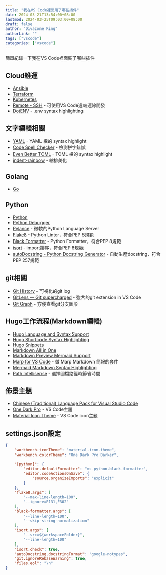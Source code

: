 ```yaml
---
title: "我在VS Code裡面用了哪些插件"
date: 2024-03-21T13:54:00+08:00
lastmod: 2024-03-25T09:03:00+08:00
draft: false
author: "Divazone King"
authorLink: ""
tags: ["vscode"]
categories: ["vscode"]
---
```


簡單紀錄一下我在VS Code裡面裝了哪些插件

## Cloud維運
* [Ansible](https://marketplace.visualstudio.com/items?itemName=redhat.ansible)
* [Terraform](https://marketplace.visualstudio.com/items?itemName=4ops.terraform)
* [Kubernetes](https://marketplace.visualstudio.com/items?itemName=ms-kubernetes-tools.vscode-kubernetes-tools)
* [Remote - SSH](https://marketplace.visualstudio.com/items?itemName=ms-vscode-remote.remote-ssh) - 可使用VS Code遠端連線開發
* [DotENV](https://marketplace.visualstudio.com/items?itemName=mikestead.dotenv) - .env syntax highlighting


## 文字編輯相關
* [YAML](https://marketplace.visualstudio.com/items?itemName=redhat.vscode-yaml) - YAML 檔的 syntax highlight
* [Code Spell Checker](https://marketplace.visualstudio.com/items?itemName=streetsidesoftware.code-spell-checker) - 檢測拼字錯誤
* [Even Better TOML](https://marketplace.visualstudio.com/items?itemName=tamasfe.even-better-toml) - TOML 檔的 syntax highlight
* [indent-rainbow](https://marketplace.visualstudio.com/items?itemName=oderwat.indent-rainbow) - 縮排美化


## Golang
* [Go](https://marketplace.visualstudio.com/items?itemName=golang.Go)

## Python
* [Python](https://marketplace.visualstudio.com/items?itemName=ms-python.python)
* [Python Debugger](https://marketplace.visualstudio.com/items?itemName=ms-python.debugpy)
* [Pylance](https://marketplace.visualstudio.com/items?itemName=ms-python.vscode-pylance) - 微軟的Python Language Server
* [Flake8](https://marketplace.visualstudio.com/items?itemName=ms-python.flake8) - Python Linter，符合PEP 8規範
* [Black Formatter](https://marketplace.visualstudio.com/items?itemName=ms-python.black-formatter) - Python Formatter，符合PEP 8規範
* [isort](https://marketplace.visualstudio.com/items?itemName=ms-python.isort) - import排序，符合PEP 8規範
* [autoDocstring - Python Docstring Generator](https://marketplace.visualstudio.com/items?itemName=njpwerner.autodocstring) - 自動生產docstring，符合PEP 257規範


## git相關
* [Git History](https://marketplace.visualstudio.com/items?itemName=donjayamanne.githistory) - 可視化的git log
* [GitLens — Git supercharged](https://marketplace.visualstudio.com/items?itemName=eamodio.gitlens) - 強大的git extension in VS Code
* [Git Graph](https://marketplace.visualstudio.com/items?itemName=mhutchie.git-graph) - 方便查看git分支圖形

## Hugo工作流程(Markdown編輯)
* [Hugo Language and Syntax Support](https://marketplace.visualstudio.com/items?itemName=budparr.language-hugo-vscode)
* [Hugo Shortcode Syntax Highlighting](https://marketplace.visualstudio.com/items?itemName=kaellarkin.hugo-shortcode-syntax)
* [Hugo Snippets](https://marketplace.visualstudio.com/items?itemName=fivethree.vscode-hugo-snippets)
* [Markdown All in One](https://marketplace.visualstudio.com/items?itemName=yzhang.markdown-all-in-one)
* [Markdown Preview Mermaid Support](https://marketplace.visualstudio.com/items?itemName=bierner.markdown-mermaid)
* [Marp for VS Code](https://marketplace.visualstudio.com/items?itemName=marp-team.marp-vscode) - 做 Marp Markdown 簡報的套件
* [Mermaid Markdown Syntax Highlighting](https://marketplace.visualstudio.com/items?itemName=bpruitt-goddard.mermaid-markdown-syntax-highlighting)
* [Path Intellisense](https://marketplace.visualstudio.com/items?itemName=christian-kohler.path-intellisense) - 選擇圖檔路徑時節省時間

## 佈景主題
* [Chinese (Traditional) Language Pack for Visual Studio Code](https://marketplace.visualstudio.com/items?itemName=MS-CEINTL.vscode-language-pack-zh-hant)
* [One Dark Pro](https://marketplace.visualstudio.com/items?itemName=zhuangtongfa.Material-theme) - VS Code主題
* [Material Icon Theme](https://marketplace.visualstudio.com/items?itemName=PKief.material-icon-theme) - VS Code icon主題

## settings.json設定
```json
{
    "workbench.iconTheme": "material-icon-theme",
    "workbench.colorTheme": "One Dark Pro Darker",

    "[python]": {
        "editor.defaultFormatter": "ms-python.black-formatter",
		"editor.codeActionsOnSave": {
            "source.organizeImports": "explicit"
        }
    },
	"flake8.args": [
        "--max-line-length=100",
        "--ignore=E131,E302"
    ],
    "black-formatter.args": [
        "--line-length=100",
        "--skip-string-normalization"
    ],
	"isort.args": [
        "--src=${workspaceFolder}",
        "--line-length=100"
	],
	"isort.check": true,
    "autoDocstring.docstringFormat": "google-notypes",
    "git.ignoreRebaseWarning": true,
    "files.eol": "\n"
}
```








